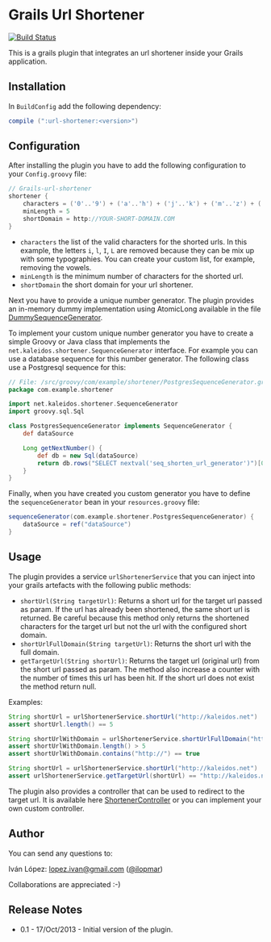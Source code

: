 Grails Url Shortener
====================

[![Build Status](https://drone.io/github.com/lmivan/grails-url-shortener/status.png)](https://drone.io/github.com/lmivan/grails-url-shortener/latest)

This is a grails plugin that integrates an url shortener inside your Grails application.


## Installation

In `BuildConfig` add the following dependency:

```groovy
compile (":url-shortener:<version>")
```


## Configuration

After installing the plugin you have to add the following configuration to your `Config.groovy` file:

```groovy
// Grails-url-shortener
shortener {
    characters = ('0'..'9') + ('a'..'h') + ('j'..'k') + ('m'..'z') + ('A'..'H') + ('J'..'K') + ('M'..'Z')
    minLength = 5
    shortDomain = http://YOUR-SHORT-DOMAIN.COM
}
```

- `characters` the list of the valid characters for the shorted urls. In this example, the letters `i`, `l`, `I`, `L` are removed because they can be mix up with some typographies. You can create your custom list, for example, removing the vowels.
- `minLength` is the minimum number of characters for the shorted url.
- `shortDomain` the short domain for your url shortener.

Next you have to provide a unique number generator. The plugin provides an in-memory dummy implementation using AtomicLong available in the file [DummySequenceGenerator](https://github.com/lmivan/grails-url-shortener/blob/master/src/groovy/net/kaleidos/shortener/generator/DummySequenceGenerator.groovy).


To implement your custom unique number generator you have to create a simple Groovy or Java class that implements the `net.kaleidos.shortener.SequenceGenerator` interface. For example you can use a database sequence for this number generator. The following class use a Postgresql sequence for this:

```groovy
// File: /src/groovy/com/example/shortener/PostgresSequenceGenerator.groovy
package com.example.shortener

import net.kaleidos.shortener.SequenceGenerator
import groovy.sql.Sql

class PostgresSequenceGenerator implements SequenceGenerator {
    def dataSource

    Long getNextNumber() {
        def db = new Sql(dataSource)
        return db.rows("SELECT nextval('seq_shorten_url_generator')")[0]['nextval']
    }
}
```

Finally, when you have created you custom generator you have to define the `sequenceGenerator` bean in your `resources.groovy` file:

```groovy
sequenceGenerator(com.example.shortener.PostgresSequenceGenerator) {
    dataSource = ref("dataSource")
}
```


## Usage

The plugin provides a service `urlShortenerService` that you can inject into your grails artefacts with the following public methods:

- `shortUrl(String targetUrl)`: Returns a short url for the target url passed as param. If the url has already been shortened, the same short url is returned. Be careful because this method only returns the shortened characters for the target url but not the url with the configured short domain.
- `shortUrlFullDomain(String targetUrl)`: Returns the short url with the full domain.
- `getTargetUrl(String shortUrl)`: Returns the target url (original url) from the short url passed as param. The method also increase a counter with the number of times this url has been hit. If the short url does not exist the method return null.

Examples:

```groovy
String shortUrl = urlShortenerService.shortUrl("http://kaleidos.net")
assert shortUrl.length() == 5

String shortUrlWithDomain = urlShortenerService.shortUrlFullDomain("http://kaleidos.net")
assert shortUrlWithDomain.length() > 5
assert shortUrlWithDomain.contains("http://") == true

String shortUrl = urlShortenerService.shortUrl("http://kaleidos.net")
assert urlShortenerService.getTargetUrl(shortUrl) == "http://kaleidos.net"
```

The plugin also provides a controller that can be used to redirect to the target url. It is available here [ShortenerController](https://github.com/lmivan/grails-url-shortener/blob/master/grails-app/controllers/net/kaleidos/shortener/ShorternerController.groovy) or you can implement your own custom controller.


## Author

You can send any questions to:

Iván López: lopez.ivan@gmail.com ([@ilopmar](https://twitter.com/ilopmar))

Collaborations are appreciated :-)


## Release Notes

* 0.1 - 17/Oct/2013 - Initial version of the plugin.
